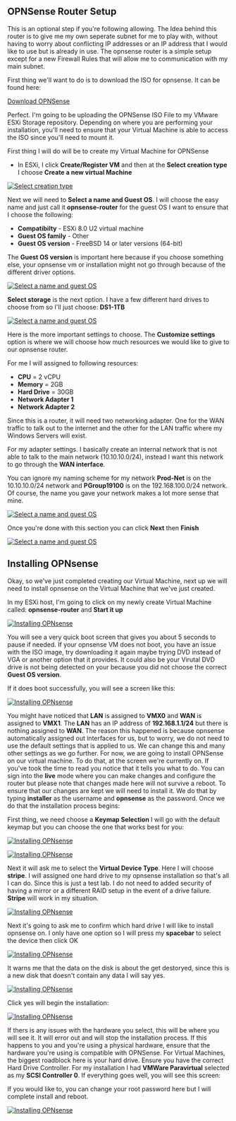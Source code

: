 ## OPNSense Router Setup

This is an optional step if you're following allowing. The Idea behind this router is to give me my own seperate subnet for me to play with, without having to worry about conflicting IP addresses or an IP address that I would like to use but is already in use. The opnsense router is a simple setup except for a new Firewall Rules that will allow me to communication with my main subnet.

First thing we'll want to do is to download the ISO for opnsense. It can be found here: 

[Download OPNSense](https://opnsense.org/download/)

Perfect. I'm going to be uploading the OPNSense ISO File to my VMware ESXi Storage repository. Depending on where you are performing your installation, you'll need to ensure that your Virtual Machine is able to access the ISO since you'll need to mount it.

First thing I will do will be to create my Virtual Machine for OPNSense

- In ESXi, I click **Create/Register VM** and then at the **Select creation type** I choose **Create a new virtual Machine**

[![Select creation type](images/opnsense_install/Create_VM1.jpg)](images/opnsense_install/Create_VM1.jpg)

Next we will need to **Select a name and Guest OS**. I will choose the easy name and just call it **opnsense-router** for the guest OS I want to ensure that I choose the following:

- **Compatibilty** - ESXi 8.0 U2 virtual machine
- **Guest OS family** - Other
- **Guest OS version** - FreeBSD 14 or later versions (64-bit)

The **Guest OS version** is important here because if you choose something else, your opnsense vm or installation might not go through because of the different driver options.

[![Select a name and guest OS](images/opnsense_install/create_vm2.jpg)](images/opnsense_install/create_vm2.jpg)

**Select storage** is the next option. I have a few different hard drives to choose from so I'll just choose: **DS1-1TB**

[![Select a name and guest OS](images/opnsense_install/create_vm3.jpg)](images/opnsense_install/create_vm3.jpg)

Here is the more important settings to choose. The **Customize settings** option is where we will choose how much resources we would like to give to our opnsense router.

For me I will assigned to following resources:

- **CPU** = 2 vCPU
- **Memory** = 2GB
- **Hard Drive** = 30GB
- **Network Adapter 1**
- **Network Adapter 2**

Since this is a router, it will need two networking adapter. One for the WAN traffic to talk out to the internet and the other for the LAN traffic where my Windows Servers will exist.

For my adapter settings. I basically create an internal network that is not able to talk to the main network (10.10.10.0/24), instead I want this network to go through the **WAN interface**. 

You can ignore my naming scheme for my network **Prod-Net** is on the 10.10.10.0/24 network and **PGroup19100** is on the 192.168.100.0/24 network. Of course, the name you gave your network makes a lot more sense that mine.

[![Select a name and guest OS](images/opnsense_install/create_vm4.jpg)](images/opnsense_install/create_vm4.jpg)

Once you're done with this section you can click **Next** then **Finish**

[![Select a name and guest OS](images/opnsense_install/create_vm5.jpg)](images/opnsense_install/create_vm5.jpg)

## Installing OPNsense

Okay, so we've just completed creating our Virtual Machine, next up we will need to install opnsense on the Virtual Machine that we've just created.

In my ESXi host, I'm going to click on my newly create Virtual Machine called: **opnsense-router** and **Start it up**

[![Installing OPNsense](images/opnsense_install/install-os1.jpg)](images/opnsense_install/install-os1.jpg)

You will see a very quick boot screen that gives you about 5 seconds to pause if needed. If your opnsense VM does not boot, you have an issue with the ISO image, try downloading it again maybe trying DVD instead of VGA or another option that it provides. It could also be your Virutal DVD drive is not being detected on your because you did not choose the correct **Guest OS version**.

If it does boot successfully, you will see a screen like this:

[![Installing OPNsense](images/opnsense_install/install-os2.jpg)](images/opnsense_install/install-os2.jpg)

You might have noticed that **LAN** is assigned to **VMX0** and **WAN** is assigned to **VMX1**. The **LAN** has an IP address of **192.168.1.1/24** but there is nothing assigned to **WAN**. The reason this happened is because opnsense automatically assigned out interfaces for us, but to worry, we do not need to use the default settings that is applied to us. We can change this and many other settings as we go further. For now, we are going to install OPNSense on our virtual machine. To do that, at the screen we're currently on. If you've took the time to read you notice that it tells you what to do. You can sign into the **live** mode where you can make changes and configure the router but please note that changes made here will not survive a reboot. To ensure that our changes are kept we will need to install it. We do that by typing **installer** as the username and **opnsense** as the password. Once we do that the installation process begins:

First thing, we need choose a **Keymap Selection** I will go with the default keymap but you can choose the one that works best for you:

[![Installing OPNsense](images/opnsense_install/install-os3.jpg)](images/opnsense_install/install-os3.jpg)

[![Installing OPNsense](images/opnsense_install/install-os4.jpg)](images/opnsense_install/install-os4.jpg)

Next it will ask me to select the **Virtual Device Type**. Here I will choose **stripe**. I will assigned one hard drive to my opnsense installation so that's all I can do. Since this is just a test lab. I do not need to added security of having a mirror or a different RAID setup in the event of a drive failure. **Stripe** will work in my situation.

[![Installing OPNsense](images/opnsense_install/install-os5.jpg)](images/opnsense_install/install-os5.jpg)

Next it's going to ask me to confirm which hard drive I will like to install opnsense on. I only have one option so I will press my **spacebar** to select the device then click OK

[![Installing OPNsense](images/opnsense_install/install-os6.jpg)](images/opnsense_install/install-os6.jpg)

It warns me that the data on the disk is about the get destoryed, since this is a new disk that doesn't contain any data I will say yes.

[![Installing OPNsense](images/opnsense_install/install-os7.jpg)](images/opnsense_install/install-os7.jpg)

Click yes will begin the installation:

[![Installing OPNsense](images/opnsense_install/install-os8.jpg)](images/opnsense_install/install-os8.jpg)

If thers is any issues with the hardware you select, this will be where you will see it. It will error out and will stop the installation process. If this happens to you and you're using a physical hardware, ensure that the hardware you're using is compatible with OPNSense. For Virtual Machines, the biggest roadblock here is your hard drive. Ensure you have the correct Hard Drive Controller. For my installation I had **VMWare Paravirtual** selected as my **SCSI Controller 0**. If everything goes well, you will see this screen:

If you would like to, you can change your root password here but I will complete install and reboot.

[![Installing OPNsense](images/opnsense_install/install-os9.jpg)](images/opnsense_install/install-os9.jpg)